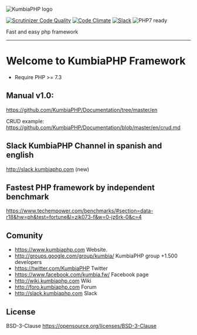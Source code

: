 ![KumbiaPHP logo](https://rawgit.com/kumbiaphp/kumbiaphp/master/default/public/img/kumbiaphp.svg)

[![Scrutinizer Code Quality](https://scrutinizer-ci.com/g/KumbiaPHP/KumbiaPHP/badges/quality-score.png)](https://scrutinizer-ci.com/g/KumbiaPHP/KumbiaPHP)
[![Code Climate](https://codeclimate.com/github/KumbiaPHP/KumbiaPHP/badges/gpa.svg)](https://codeclimate.com/github/KumbiaPHP/KumbiaPHP)
[![Slack](http://slack.kumbiaphp.com/badge.svg)](http://slack.kumbiaphp.com)
![PHP7 ready](https://rawgit.com/kumbiaphp/kumbiaphp/master/default/public/img/php7.svg)


Fast and easy php framework

---
# Welcome to KumbiaPHP Framework
* Require PHP >= 7.3
## Manual v1.0:

https://github.com/KumbiaPHP/Documentation/tree/master/en

CRUD example: https://github.com/KumbiaPHP/Documentation/blob/master/en/crud.md
## Slack KumbiaPHP Channel in spanish and english
http://slack.kumbiaphp.com (new)

## Fastest PHP framework by independent benchmark
https://www.techempower.com/benchmarks/#section=data-r18&hw=ph&test=fortune&l=zik073-f&w=0-jz6rk-0&c=4

## Comunity
* https://www.kumbiaphp.com Website.
* http://groups.google.com/group/kumbia/ KumbiaPHP group +1.500 developers
* https://twitter.com/KumbiaPHP Twitter
* https://www.facebook.com/kumbia.fw/ Facebook page
* http://wiki.kumbiaphp.com Wiki
* http://foro.kumbiaphp.com Forum
* http://slack.kumbiaphp.com  Slack


## License
BSD-3-Clause https://opensource.org/licenses/BSD-3-Clause
